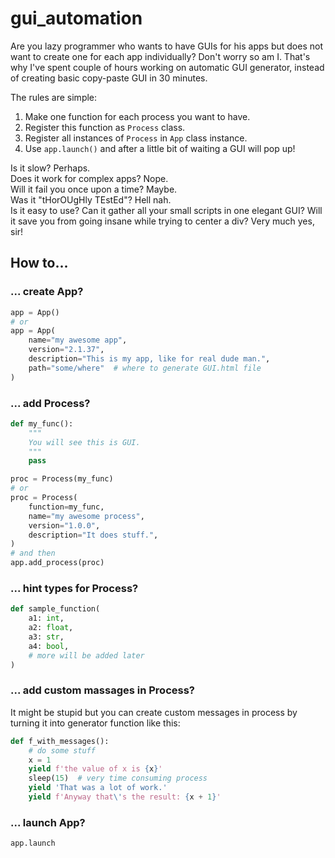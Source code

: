 # gui_automation

Are you lazy programmer who wants to have GUIs for his apps but does not want to create one for each app individually?
Don't worry so am I. That's why I've spent couple of hours working on automatic GUI generator, instead of creating basic copy-paste GUI in 30 minutes.

The rules are simple:
1. Make one function for each process you want to have.
2. Register this function as `Process` class.
3. Register all instances of `Process` in `App` class instance.
4. Use `app.launch()` and after a little bit of waiting a GUI will pop up!

Is it slow? Perhaps.<br>
Does it work for complex apps? Nope.<br>
Will it fail you once upon a time? Maybe.<br>
Was it "tHorOUgHly TEstEd"? Hell nah. <br>
Is it easy to use? Can it gather all your small scripts in one elegant GUI? Will it save you from going insane while trying to center a div? Very much yes, sir!<br>

## How to...
### ... create App?
```python
app = App()
# or
app = App(
    name="my awesome app",
    version="2.1.37",
    description="This is my app, like for real dude man.",
    path="some/where"  # where to generate GUI.html file
)
```
### ... add Process?
```python
def my_func():
    """
    You will see this is GUI.
    """
    pass

proc = Process(my_func)
# or
proc = Process(
    function=my_func,
    name="my awesome process",
    version="1.0.0",
    description="It does stuff.",
)
# and then
app.add_process(proc)
```
### ... hint types for Process?
```python
def sample_function(
    a1: int,
    a2: float,
    a3: str,
    a4: bool,
    # more will be added later
)
```

### ... add custom massages in Process?
It might be stupid but you can create custom messages in process by turning it into generator function like this:
```python
def f_with_messages():
    # do some stuff
    x = 1
    yield f'the value of x is {x}'
    sleep(15)  # very time consuming process
    yield 'That was a lot of work.'
    yield f'Anyway that\'s the result: {x + 1}'
```

### ... launch App?
```python
app.launch
```
